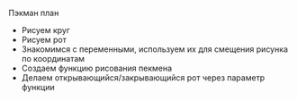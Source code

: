 Пэкман план

- Рисуем круг
- Рисуем рот
- Знакомимся с переменными, используем их для смещения рисунка по координатам
- Создаем функцию рисования пекмена
- Делаем открывающийся/закрывающийся рот через параметр функции
